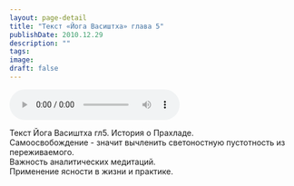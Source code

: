 ```yaml
---
layout: page-detail
title: "Текст «Йога Васиштха» глава 5"
publishDate: 2010.12.29
description: ""
tags:
image:
draft: false
---
```


<audio title="2010.12.29 - Текст «Йога Васиштха» глава 5.mp3" src="/upload/iblock/049/049b8ffab576676e6d730bf9231ed66d.mp3" controls=""></audio>

 Текст Йога Васиштха гл5\. История о Прахладе.<br> Самоосвобождение - значит вычленить светоностную пустотность из переживаемого.<br> Важность аналитических медитаций.<br> Применение ясности в жизни и практике.<br> 

  
